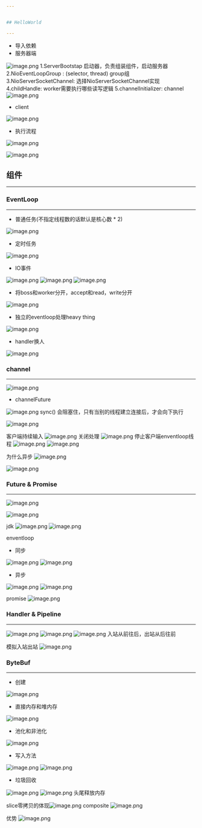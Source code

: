 ```yaml
---


## HelloWorld

---
```


- 导入依赖
- 服务器端

![image.png](https://cdn.nlark.com/yuque/0/2022/png/27426792/1650945420826-3bf8de85-96f3-4f8e-a6e3-d5b100fe753c.png#clientId=ue9b8ea73-7a5c-4&crop=0&crop=0&crop=1&crop=1&from=paste&height=544&id=u576885f5&margin=%5Bobject%20Object%5D&name=image.png&originHeight=680&originWidth=1427&originalType=binary&ratio=1&rotation=0&showTitle=false&size=437604&status=done&style=none&taskId=uf6919fb8-3ec3-4a3a-abf8-7c5d9c309f9&title=&width=1141.6)
1.ServerBootstap 启动器，负责组装组件，启动服务器
2.NioEventLoopGroup : (selector, thread) group组
3.NioServerSocketChannel: 选择NioServerSocketChannel实现
4.childHandle: worker需要执行哪些读写逻辑
5.channelInitializer: channel
![image.png](https://cdn.nlark.com/yuque/0/2022/png/27426792/1650945818301-24dc3915-0143-448d-98f7-2e1de735689f.png#clientId=ue9b8ea73-7a5c-4&crop=0&crop=0&crop=1&crop=1&from=paste&height=706&id=u9c97ad80&margin=%5Bobject%20Object%5D&name=image.png&originHeight=883&originWidth=1568&originalType=binary&ratio=1&rotation=0&showTitle=false&size=743365&status=done&style=none&taskId=ubae9720b-e798-459d-b0c9-fcfcab357fc&title=&width=1254.4)

- client

![image.png](https://cdn.nlark.com/yuque/0/2022/png/27426792/1650946035839-53c0d9db-598b-4bbf-9c97-65bc6d250dd3.png#clientId=ue9b8ea73-7a5c-4&crop=0&crop=0&crop=1&crop=1&from=paste&height=641&id=u262f82af&margin=%5Bobject%20Object%5D&name=image.png&originHeight=801&originWidth=1317&originalType=binary&ratio=1&rotation=0&showTitle=false&size=548664&status=done&style=none&taskId=u9328330c-c47e-4cc0-b15a-dd4d09b285d&title=&width=1053.6)

- 执行流程

![image.png](https://cdn.nlark.com/yuque/0/2022/png/27426792/1650946358775-a491b3e7-f483-4904-9c01-b7bedad702c9.png#clientId=ue9b8ea73-7a5c-4&crop=0&crop=0&crop=1&crop=1&from=paste&height=690&id=u49f0ce32&margin=%5Bobject%20Object%5D&name=image.png&originHeight=862&originWidth=1769&originalType=binary&ratio=1&rotation=0&showTitle=false&size=1222688&status=done&style=none&taskId=ud29b6c6e-1107-4379-8dd5-d944e0f0295&title=&width=1415.2)

![image.png](https://cdn.nlark.com/yuque/0/2022/png/27426792/1650946628741-7de113e3-7c6c-4b89-a4c6-4ab6ca9474dd.png#clientId=ue9b8ea73-7a5c-4&crop=0&crop=0&crop=1&crop=1&from=paste&height=442&id=uf50601da&margin=%5Bobject%20Object%5D&name=image.png&originHeight=553&originWidth=972&originalType=binary&ratio=1&rotation=0&showTitle=false&size=463409&status=done&style=none&taskId=u1ed12e2b-2d46-44ef-bd75-c6232fd472b&title=&width=777.6)


## 组件

---


### EventLoop

---

- 普通任务(不指定线程数的话默认是核心数 * 2)

![image.png](https://cdn.nlark.com/yuque/0/2022/png/27426792/1650947770428-dd66c7d2-357e-4339-baac-4079eb0932fb.png#clientId=ue9b8ea73-7a5c-4&crop=0&crop=0&crop=1&crop=1&from=paste&height=669&id=ua858bab4&margin=%5Bobject%20Object%5D&name=image.png&originHeight=836&originWidth=1358&originalType=binary&ratio=1&rotation=0&showTitle=false&size=511664&status=done&style=none&taskId=u4a8319e9-26af-4785-92db-fec025dec60&title=&width=1086.4)

- 定时任务

![image.png](https://cdn.nlark.com/yuque/0/2022/png/27426792/1650947871091-bb86df31-3e1d-4285-8ee3-e049c155c4e1.png#clientId=ue9b8ea73-7a5c-4&crop=0&crop=0&crop=1&crop=1&from=paste&height=199&id=u659e9972&margin=%5Bobject%20Object%5D&name=image.png&originHeight=249&originWidth=783&originalType=binary&ratio=1&rotation=0&showTitle=false&size=132834&status=done&style=none&taskId=u06c36727-859b-44f8-9c8b-37a0c4c31fc&title=&width=626.4)

- IO事件

![image.png](https://cdn.nlark.com/yuque/0/2022/png/27426792/1650948189578-de890753-123d-49fa-a7ca-29271e3606bf.png#clientId=ue9b8ea73-7a5c-4&crop=0&crop=0&crop=1&crop=1&from=paste&height=601&id=u5d6a3974&margin=%5Bobject%20Object%5D&name=image.png&originHeight=751&originWidth=1435&originalType=binary&ratio=1&rotation=0&showTitle=false&size=551663&status=done&style=none&taskId=ubf070ad1-d818-4822-af11-a679745ddea&title=&width=1148)
![image.png](https://cdn.nlark.com/yuque/0/2022/png/27426792/1650948231351-29a7122a-43b7-4eae-b4ce-0e855d7a8a55.png#clientId=ue9b8ea73-7a5c-4&crop=0&crop=0&crop=1&crop=1&from=paste&height=574&id=u90923773&margin=%5Bobject%20Object%5D&name=image.png&originHeight=717&originWidth=1103&originalType=binary&ratio=1&rotation=0&showTitle=false&size=405557&status=done&style=none&taskId=u1dfaee50-22e0-4cc4-aaae-1439515ef8a&title=&width=882.4)
![image.png](https://cdn.nlark.com/yuque/0/2022/png/27426792/1650948420332-ad64b078-4c1c-4774-b585-8d8e6a5d4d87.png#clientId=ue9b8ea73-7a5c-4&crop=0&crop=0&crop=1&crop=1&from=paste&height=511&id=uc981bfb3&margin=%5Bobject%20Object%5D&name=image.png&originHeight=639&originWidth=817&originalType=binary&ratio=1&rotation=0&showTitle=false&size=320639&status=done&style=none&taskId=u9812b2f7-8d84-4de7-ad85-fefdddffb9f&title=&width=653.6)


- 将boss和worker分开，accept和read，write分开

![image.png](https://cdn.nlark.com/yuque/0/2022/png/27426792/1650948657504-57314804-941f-43dc-9b03-55affc66c8a5.png#clientId=ue9b8ea73-7a5c-4&crop=0&crop=0&crop=1&crop=1&from=paste&height=197&id=u7835d13f&margin=%5Bobject%20Object%5D&name=image.png&originHeight=246&originWidth=1385&originalType=binary&ratio=1&rotation=0&showTitle=false&size=252182&status=done&style=none&taskId=u33926418-d310-44e1-90fd-91ca5392f59&title=&width=1108)

- 独立的eventloop处理heavy thing

![image.png](https://cdn.nlark.com/yuque/0/2022/png/27426792/1650948987760-33540bc2-3e20-4d1b-8539-b0c34b8142dd.png#clientId=ue9b8ea73-7a5c-4&crop=0&crop=0&crop=1&crop=1&from=paste&height=532&id=u9036ffd7&margin=%5Bobject%20Object%5D&name=image.png&originHeight=665&originWidth=1517&originalType=binary&ratio=1&rotation=0&showTitle=false&size=718824&status=done&style=none&taskId=ua503cf5e-bd34-48b8-9fda-aadac685c42&title=&width=1213.6)

- handler换人

![image.png](https://cdn.nlark.com/yuque/0/2022/png/27426792/1650949272682-c1bf87f5-41ab-482e-ad8c-e23c45979486.png#clientId=ue9b8ea73-7a5c-4&crop=0&crop=0&crop=1&crop=1&from=paste&height=500&id=uecf705f7&margin=%5Bobject%20Object%5D&name=image.png&originHeight=625&originWidth=1694&originalType=binary&ratio=1&rotation=0&showTitle=false&size=901992&status=done&style=none&taskId=u3be30cf2-eb7c-448a-b91b-52f64924ac6&title=&width=1355.2)


### channel

---

![image.png](https://cdn.nlark.com/yuque/0/2022/png/27426792/1650949341421-b083a360-3f92-4525-81a2-bde9ec67c736.png#clientId=ue9b8ea73-7a5c-4&crop=0&crop=0&crop=1&crop=1&from=paste&height=314&id=u0244fe1b&margin=%5Bobject%20Object%5D&name=image.png&originHeight=393&originWidth=892&originalType=binary&ratio=1&rotation=0&showTitle=false&size=192959&status=done&style=none&taskId=u37130744-f3c0-4d53-adf4-c8b3032f7fd&title=&width=713.6)

- channelFuture

![image.png](https://cdn.nlark.com/yuque/0/2022/png/27426792/1650949592596-16720309-8a7b-47df-95af-d655bfdf071b.png#clientId=ue9b8ea73-7a5c-4&crop=0&crop=0&crop=1&crop=1&from=paste&height=594&id=uf356926e&margin=%5Bobject%20Object%5D&name=image.png&originHeight=743&originWidth=1246&originalType=binary&ratio=1&rotation=0&showTitle=false&size=546499&status=done&style=none&taskId=ubb731d8b-0f1f-4354-9286-0c001e4420b&title=&width=996.8)
sync() 会阻塞住，只有当别的线程建立连接后，才会向下执行

![image.png](https://cdn.nlark.com/yuque/0/2022/png/27426792/1650949788057-fdfc2ce2-1941-4aaa-9f8f-ebd98f9e89f5.png#clientId=ue9b8ea73-7a5c-4&crop=0&crop=0&crop=1&crop=1&from=paste&height=483&id=u6492864b&margin=%5Bobject%20Object%5D&name=image.png&originHeight=604&originWidth=1084&originalType=binary&ratio=1&rotation=0&showTitle=false&size=399905&status=done&style=none&taskId=u9aa7abaa-0366-4101-86a8-890fcc3d2f0&title=&width=867.2)

客户端持续输入
![image.png](https://cdn.nlark.com/yuque/0/2022/png/27426792/1650950041897-090f1c53-7321-46fd-840d-cb924fb8b7ef.png#clientId=ue9b8ea73-7a5c-4&crop=0&crop=0&crop=1&crop=1&from=paste&height=673&id=u62cfe402&margin=%5Bobject%20Object%5D&name=image.png&originHeight=841&originWidth=1182&originalType=binary&ratio=1&rotation=0&showTitle=false&size=547985&status=done&style=none&taskId=u8a67e526-7976-41f4-a8ae-2957f995736&title=&width=945.6)
关闭处理
![image.png](https://cdn.nlark.com/yuque/0/2022/png/27426792/1650950301272-214d0565-1b6c-44c6-9cc6-81a82462d069.png#clientId=ue9b8ea73-7a5c-4&crop=0&crop=0&crop=1&crop=1&from=paste&height=303&id=u72d7517a&margin=%5Bobject%20Object%5D&name=image.png&originHeight=379&originWidth=994&originalType=binary&ratio=1&rotation=0&showTitle=false&size=237598&status=done&style=none&taskId=u7898c540-42ae-42a5-8a71-69a62252460&title=&width=795.2)
停止客户端enventloop线程
![image.png](https://cdn.nlark.com/yuque/0/2022/png/27426792/1650950391459-8c6a30ea-3a5d-4f94-b5cd-e9bb81e9df34.png#clientId=ue9b8ea73-7a5c-4&crop=0&crop=0&crop=1&crop=1&from=paste&height=218&id=u8e1580f2&margin=%5Bobject%20Object%5D&name=image.png&originHeight=272&originWidth=960&originalType=binary&ratio=1&rotation=0&showTitle=false&size=237801&status=done&style=none&taskId=ua5121adb-8974-4cbf-bd98-ac70dcc6d85&title=&width=768)
![image.png](https://cdn.nlark.com/yuque/0/2022/png/27426792/1650950403629-5ff0720a-a019-48bf-a2b2-6b6b4cef3815.png#clientId=ue9b8ea73-7a5c-4&crop=0&crop=0&crop=1&crop=1&from=paste&height=348&id=u341d4079&margin=%5Bobject%20Object%5D&name=image.png&originHeight=435&originWidth=936&originalType=binary&ratio=1&rotation=0&showTitle=false&size=247001&status=done&style=none&taskId=u43d0e5ef-1583-473e-82fe-1a73c39260a&title=&width=748.8)

为什么异步
![image.png](https://cdn.nlark.com/yuque/0/2022/png/27426792/1650950646583-e965473d-0cb1-4f6f-88b9-9ac250808a81.png#clientId=ue9b8ea73-7a5c-4&crop=0&crop=0&crop=1&crop=1&from=paste&height=411&id=u58d8ba28&margin=%5Bobject%20Object%5D&name=image.png&originHeight=514&originWidth=1106&originalType=binary&ratio=1&rotation=0&showTitle=false&size=250432&status=done&style=none&taskId=u951a5c66-71c5-4bf7-bb68-81335b14c11&title=&width=884.8)


![image.png](https://cdn.nlark.com/yuque/0/2022/png/27426792/1650950633575-efebd0bf-aac2-42ff-91a0-fbfcf38d95f3.png#clientId=ue9b8ea73-7a5c-4&crop=0&crop=0&crop=1&crop=1&from=paste&height=537&id=u929b7891&margin=%5Bobject%20Object%5D&name=image.png&originHeight=671&originWidth=556&originalType=binary&ratio=1&rotation=0&showTitle=false&size=308964&status=done&style=none&taskId=ua6f6b709-b697-449a-a94f-e0396e18444&title=&width=444.8)


### Future & Promise

---

![image.png](https://cdn.nlark.com/yuque/0/2022/png/27426792/1650950693270-c300fc90-b390-4e10-954e-f0f60c8c500f.png#clientId=ue9b8ea73-7a5c-4&crop=0&crop=0&crop=1&crop=1&from=paste&height=230&id=u6220bf6b&margin=%5Bobject%20Object%5D&name=image.png&originHeight=287&originWidth=1130&originalType=binary&ratio=1&rotation=0&showTitle=false&size=324278&status=done&style=none&taskId=u3a257709-888c-48cc-88ae-6ba14902efe&title=&width=904)

![image.png](https://cdn.nlark.com/yuque/0/2022/png/27426792/1650950836403-6975793b-8cb8-486b-b5ec-7ebc9de6f5f9.png#clientId=ue9b8ea73-7a5c-4&crop=0&crop=0&crop=1&crop=1&from=paste&height=696&id=u66fd9255&margin=%5Bobject%20Object%5D&name=image.png&originHeight=870&originWidth=1151&originalType=binary&ratio=1&rotation=0&showTitle=false&size=466026&status=done&style=none&taskId=u7ffc5ed5-6998-4cce-8931-57191c6eed9&title=&width=920.8)

jdk
![image.png](https://cdn.nlark.com/yuque/0/2022/png/27426792/1650950965810-21c6fe60-f1d3-47a0-a1ac-7770bcbbe489.png#clientId=ue9b8ea73-7a5c-4&crop=0&crop=0&crop=1&crop=1&from=paste&height=558&id=u3c0db12e&margin=%5Bobject%20Object%5D&name=image.png&originHeight=697&originWidth=1210&originalType=binary&ratio=1&rotation=0&showTitle=false&size=384914&status=done&style=none&taskId=u00a9c70a-afae-4736-a170-38a703d01dd&title=&width=968)
![image.png](https://cdn.nlark.com/yuque/0/2022/png/27426792/1650951039871-93926ca8-ed42-479f-89f0-de56207e5393.png#clientId=ue9b8ea73-7a5c-4&crop=0&crop=0&crop=1&crop=1&from=paste&height=80&id=ua22618f7&margin=%5Bobject%20Object%5D&name=image.png&originHeight=100&originWidth=774&originalType=binary&ratio=1&rotation=0&showTitle=false&size=99553&status=done&style=none&taskId=ubda9a584-b0b1-465c-9354-c78842863b3&title=&width=619.2)


enventloop

- 同步

![image.png](https://cdn.nlark.com/yuque/0/2022/png/27426792/1650951220464-f85e3f98-50d7-4185-92eb-4838f9a2e1e7.png#clientId=ue9b8ea73-7a5c-4&crop=0&crop=0&crop=1&crop=1&from=paste&height=432&id=u0b4bf859&margin=%5Bobject%20Object%5D&name=image.png&originHeight=540&originWidth=916&originalType=binary&ratio=1&rotation=0&showTitle=false&size=305417&status=done&style=none&taskId=ua8bd6cf9-ad55-4152-b217-17c4b4b51a6&title=&width=732.8)
![image.png](https://cdn.nlark.com/yuque/0/2022/png/27426792/1650951314226-82324130-bb1b-4228-ab78-b2bb5329ba91.png#clientId=ue9b8ea73-7a5c-4&crop=0&crop=0&crop=1&crop=1&from=paste&height=80&id=u75598540&margin=%5Bobject%20Object%5D&name=image.png&originHeight=100&originWidth=894&originalType=binary&ratio=1&rotation=0&showTitle=false&size=115366&status=done&style=none&taskId=u95a16e1e-9f6b-4a16-b4fe-7d3d5549ff4&title=&width=715.2)

- 异步

![image.png](https://cdn.nlark.com/yuque/0/2022/png/27426792/1650951276104-2bf3b9b9-28cb-40b9-8b9e-9a1f6e1c8b32.png#clientId=ue9b8ea73-7a5c-4&crop=0&crop=0&crop=1&crop=1&from=paste&height=474&id=u49d56cd5&margin=%5Bobject%20Object%5D&name=image.png&originHeight=593&originWidth=1102&originalType=binary&ratio=1&rotation=0&showTitle=false&size=380892&status=done&style=none&taskId=udb60da4d-6bff-4a1d-b436-4d623081493&title=&width=881.6)
![image.png](https://cdn.nlark.com/yuque/0/2022/png/27426792/1650951297764-4db05da7-0d74-4f4e-b632-7f9432f099d6.png#clientId=ue9b8ea73-7a5c-4&crop=0&crop=0&crop=1&crop=1&from=paste&height=63&id=u8142e413&margin=%5Bobject%20Object%5D&name=image.png&originHeight=79&originWidth=917&originalType=binary&ratio=1&rotation=0&showTitle=false&size=96924&status=done&style=none&taskId=u6df2bdff-e360-41a9-b827-ef02e325680&title=&width=733.6)


promise
![image.png](https://cdn.nlark.com/yuque/0/2022/png/27426792/1650951654712-72be8757-ef4d-404e-bad3-954ed5b3f166.png#clientId=ue9b8ea73-7a5c-4&crop=0&crop=0&crop=1&crop=1&from=paste&height=678&id=u80252ad7&margin=%5Bobject%20Object%5D&name=image.png&originHeight=847&originWidth=1070&originalType=binary&ratio=1&rotation=0&showTitle=false&size=598663&status=done&style=none&taskId=u35c2e504-4510-40b2-bc89-6602bcf5c5c&title=&width=856)


### Handler & Pipeline

---

![image.png](https://cdn.nlark.com/yuque/0/2022/png/27426792/1650951809155-6b617387-6e0c-4e15-8740-cccc5c8100b5.png#clientId=ue9b8ea73-7a5c-4&crop=0&crop=0&crop=1&crop=1&from=paste&height=196&id=u2295024d&margin=%5Bobject%20Object%5D&name=image.png&originHeight=245&originWidth=1112&originalType=binary&ratio=1&rotation=0&showTitle=false&size=252003&status=done&style=none&taskId=u512f1572-ade3-4f57-a94f-26f24529a80&title=&width=889.6)
![image.png](https://cdn.nlark.com/yuque/0/2022/png/27426792/1650951895337-4a22c176-bb3b-4804-8863-351adee769d3.png#clientId=ue9b8ea73-7a5c-4&crop=0&crop=0&crop=1&crop=1&from=paste&height=666&id=u7241e5d0&margin=%5Bobject%20Object%5D&name=image.png&originHeight=833&originWidth=1430&originalType=binary&ratio=1&rotation=0&showTitle=false&size=622877&status=done&style=none&taskId=u8443685d-f2ed-4387-8d4f-47c58a77b05&title=&width=1144)
![image.png](https://cdn.nlark.com/yuque/0/2022/png/27426792/1650952005440-23bbf6f0-69d0-4d3a-bc31-2faf484fde29.png#clientId=ue9b8ea73-7a5c-4&crop=0&crop=0&crop=1&crop=1&from=paste&height=451&id=u40d9616b&margin=%5Bobject%20Object%5D&name=image.png&originHeight=564&originWidth=1210&originalType=binary&ratio=1&rotation=0&showTitle=false&size=502779&status=done&style=none&taskId=u119e4319-cdf8-4e55-91ba-fa63017faa9&title=&width=968)
入站从前往后，出站从后往前

模拟入站出站
![image.png](https://cdn.nlark.com/yuque/0/2022/png/27426792/1650952557494-a0f044d8-307b-4c4a-ac67-aa364eea35dc.png#clientId=ue9b8ea73-7a5c-4&crop=0&crop=0&crop=1&crop=1&from=paste&height=507&id=u6215fca5&margin=%5Bobject%20Object%5D&name=image.png&originHeight=634&originWidth=1319&originalType=binary&ratio=1&rotation=0&showTitle=false&size=431628&status=done&style=none&taskId=u90e9b1f7-6627-4b9c-b9af-4d59a9441df&title=&width=1055.2)


### ByteBuf

---

- 创建

![image.png](https://cdn.nlark.com/yuque/0/2022/png/27426792/1650952645252-a5b27e32-a116-4de9-a6ac-608555a23683.png#clientId=ue9b8ea73-7a5c-4&crop=0&crop=0&crop=1&crop=1&from=paste&height=476&id=uab203852&margin=%5Bobject%20Object%5D&name=image.png&originHeight=595&originWidth=1089&originalType=binary&ratio=1&rotation=0&showTitle=false&size=389224&status=done&style=none&taskId=ufa9eef9a-d8da-4d2c-b262-de575739080&title=&width=871.2)

- 直接内存和堆内存

![image.png](https://cdn.nlark.com/yuque/0/2022/png/27426792/1650952716251-3c4314c5-5594-4819-b1f0-fa2b50435eea.png#clientId=ue9b8ea73-7a5c-4&crop=0&crop=0&crop=1&crop=1&from=paste&height=351&id=u4e8de1bb&margin=%5Bobject%20Object%5D&name=image.png&originHeight=439&originWidth=1116&originalType=binary&ratio=1&rotation=0&showTitle=false&size=329913&status=done&style=none&taskId=ua316739b-daa7-47ae-b3c5-30fd3035f9e&title=&width=892.8)

- 池化和非池化

![image.png](https://cdn.nlark.com/yuque/0/2022/png/27426792/1650952822914-0c26ad0b-edf3-42b4-a142-253b217c9eec.png#clientId=ue9b8ea73-7a5c-4&crop=0&crop=0&crop=1&crop=1&from=paste&height=416&id=u53e39543&margin=%5Bobject%20Object%5D&name=image.png&originHeight=520&originWidth=1152&originalType=binary&ratio=1&rotation=0&showTitle=false&size=421796&status=done&style=none&taskId=u4c879384-0964-4a46-a06d-70c6ddcdff5&title=&width=921.6)

- 写入方法

![image.png](https://cdn.nlark.com/yuque/0/2022/png/27426792/1650953084130-b34ee406-a45b-45e4-9196-d1fbd0980fb6.png#clientId=ue9b8ea73-7a5c-4&crop=0&crop=0&crop=1&crop=1&from=paste&height=674&id=u0c1f6b3e&margin=%5Bobject%20Object%5D&name=image.png&originHeight=842&originWidth=1139&originalType=binary&ratio=1&rotation=0&showTitle=false&size=426507&status=done&style=none&taskId=uc9fcd528-63fb-4804-b2eb-31b03e85b4a&title=&width=911.2)
![image.png](https://cdn.nlark.com/yuque/0/2022/png/27426792/1650953151037-6956e172-3feb-4d86-9daa-60c8836a6335.png#clientId=ue9b8ea73-7a5c-4&crop=0&crop=0&crop=1&crop=1&from=paste&height=205&id=ue96240a7&margin=%5Bobject%20Object%5D&name=image.png&originHeight=256&originWidth=1131&originalType=binary&ratio=1&rotation=0&showTitle=false&size=208389&status=done&style=none&taskId=u3fd91d80-b9dc-4852-b09f-b07f8527872&title=&width=904.8)

- 垃圾回收

![image.png](https://cdn.nlark.com/yuque/0/2022/png/27426792/1650953245438-e360449e-c128-43d9-af18-cdcdd070cc98.png#clientId=ue9b8ea73-7a5c-4&crop=0&crop=0&crop=1&crop=1&from=paste&height=137&id=u8b1dc935&margin=%5Bobject%20Object%5D&name=image.png&originHeight=171&originWidth=924&originalType=binary&ratio=1&rotation=0&showTitle=false&size=169227&status=done&style=none&taskId=uc55d5f65-dcfd-4f5a-b753-63f90419fc1&title=&width=739.2)
![image.png](https://cdn.nlark.com/yuque/0/2022/png/27426792/1650953290728-0814091f-cd98-4ce9-a178-a6aabe2fb387.png#clientId=ue9b8ea73-7a5c-4&crop=0&crop=0&crop=1&crop=1&from=paste&height=206&id=u3862121a&margin=%5Bobject%20Object%5D&name=image.png&originHeight=257&originWidth=1116&originalType=binary&ratio=1&rotation=0&showTitle=false&size=256309&status=done&style=none&taskId=ua95ae5d5-1b7f-47f4-a838-4f60a3102dd&title=&width=892.8)
头尾释放内存

slice零拷贝的体现![image.png](https://cdn.nlark.com/yuque/0/2022/png/27426792/1650953637355-10ba382b-2a37-4e88-be71-5d5e905623d4.png#clientId=ue9b8ea73-7a5c-4&crop=0&crop=0&crop=1&crop=1&from=paste&height=494&id=u36eb5dc1&margin=%5Bobject%20Object%5D&name=image.png&originHeight=618&originWidth=984&originalType=binary&ratio=1&rotation=0&showTitle=false&size=333031&status=done&style=none&taskId=u96305653-52ef-4fb7-a258-14ae92d01db&title=&width=787.2)
composite
![image.png](https://cdn.nlark.com/yuque/0/2022/png/27426792/1650953858106-c505a864-bc6b-471e-b428-e4c3aef585c4.png#clientId=ue9b8ea73-7a5c-4&crop=0&crop=0&crop=1&crop=1&from=paste&height=425&id=uce2a37c3&margin=%5Bobject%20Object%5D&name=image.png&originHeight=531&originWidth=963&originalType=binary&ratio=1&rotation=0&showTitle=false&size=319395&status=done&style=none&taskId=u382b0890-70c1-4712-b63e-6de7119673d&title=&width=770.4)

优势
![image.png](https://cdn.nlark.com/yuque/0/2022/png/27426792/1650953925683-989e878e-771b-4efd-a7ab-6cc546c7d418.png#clientId=ue9b8ea73-7a5c-4&crop=0&crop=0&crop=1&crop=1&from=paste&height=230&id=u71f7b0b5&margin=%5Bobject%20Object%5D&name=image.png&originHeight=287&originWidth=808&originalType=binary&ratio=1&rotation=0&showTitle=false&size=177868&status=done&style=none&taskId=u0e76e560-92ae-4304-8f49-cad5a9cb539&title=&width=646.4)
